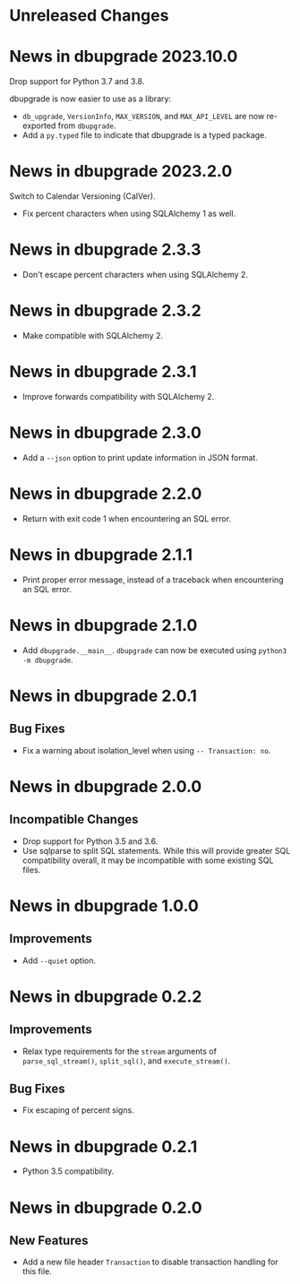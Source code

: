 # Unreleased Changes

# News in dbupgrade 2023.10.0

Drop support for Python 3.7 and 3.8.

dbupgrade is now easier to use as a library:
  - `db_upgrade`, `VersionInfo`, `MAX_VERSION`, and `MAX_API_LEVEL` are now
    re-exported from `dbupgrade`.
  - Add a `py.typed` file to indicate that dbupgrade is a typed package.

# News in dbupgrade 2023.2.0

Switch to Calendar Versioning (CalVer).

- Fix percent characters when using SQLAlchemy 1 as well.

# News in dbupgrade 2.3.3

- Don't escape percent characters when using SQLAlchemy 2.

# News in dbupgrade 2.3.2

- Make compatible with SQLAlchemy 2.

# News in dbupgrade 2.3.1

- Improve forwards compatibility with SQLAlchemy 2.

# News in dbupgrade 2.3.0

- Add a `--json` option to print update information in JSON format.

# News in dbupgrade 2.2.0

- Return with exit code 1 when encountering an SQL error.

# News in dbupgrade 2.1.1

- Print proper error message, instead of a traceback when encountering
  an SQL error.

# News in dbupgrade 2.1.0

- Add `dbupgrade.__main__`. `dbupgrade` can now be executed using
  `python3 -m dbupgrade`.

# News in dbupgrade 2.0.1

## Bug Fixes

- Fix a warning about isolation_level when using `-- Transaction: no`.

# News in dbupgrade 2.0.0

## Incompatible Changes

- Drop support for Python 3.5 and 3.6.
- Use sqlparse to split SQL statements. While this will provide greater
  SQL compatibility overall, it may be incompatible with some existing
  SQL files.

# News in dbupgrade 1.0.0

## Improvements

- Add `--quiet` option.

# News in dbupgrade 0.2.2

## Improvements

- Relax type requirements for the `stream` arguments of
  `parse_sql_stream()`, `split_sql()`, and `execute_stream()`.

## Bug Fixes

- Fix escaping of percent signs.

# News in dbupgrade 0.2.1

- Python 3.5 compatibility.

# News in dbupgrade 0.2.0

## New Features

- Add a new file header `Transaction` to disable transaction handling
  for this file.
